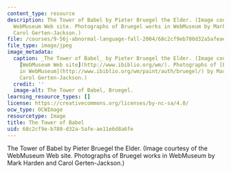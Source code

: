 ```yaml
---
content_type: resource
description: The Tower of Babel by Pieter Bruegel the Elder. (Image courtesy of the
  WebMuseum Web site. Photographs of Bruegel works in WebMuseum by Mark Harden and
  Carol Gerten-Jackson.)
file: /courses/9-56j-abnormal-language-fall-2004/68c2cf9eb780d32a5afeae11e6d8a6fe_9-56jf04.jpg
file_type: image/jpeg
image_metadata:
  caption: _The Tower of Babel_ by Pieter Bruegel the Elder. (Image courtesy of the
    [WebMuseum Web site](http://www.ibiblio.org/wm/). Photographs of [Bruegel works
    in WebMuseum](http://www.ibiblio.org/wm/paint/auth/bruegel/) by Mark Harden and
    Carol Gerten-Jackson.)
  credit: ''
  image-alt: The Tower of Babel, Bruegel.
learning_resource_types: []
license: https://creativecommons.org/licenses/by-nc-sa/4.0/
ocw_type: OCWImage
resourcetype: Image
title: The Tower of Babel
uid: 68c2cf9e-b780-d32a-5afe-ae11e6d8a6fe
---
```

The Tower of Babel by Pieter Bruegel the Elder. (Image courtesy of the WebMuseum Web site. Photographs of Bruegel works in WebMuseum by Mark Harden and Carol Gerten-Jackson.)